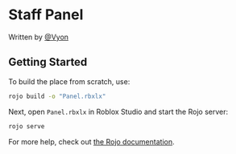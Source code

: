 # Staff Panel
Written by [@Vyon](https://vyoncorp.org/portfolio)

## Getting Started
To build the place from scratch, use:

```bash
rojo build -o "Panel.rbxlx"
```

Next, open `Panel.rbxlx` in Roblox Studio and start the Rojo server:

```bash
rojo serve
```

For more help, check out [the Rojo documentation](https://rojo.space/docs).